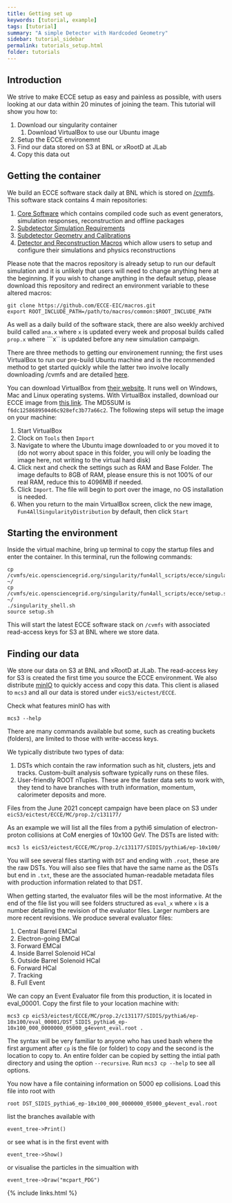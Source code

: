 ```yaml
---
title: Getting set up
keywords: [tutorial, example]
tags: [tutorial]
summary: "A simple Detector with Hardcoded Geometry"
sidebar: tutorial_sidebar
permalink: tutorials_setup.html
folder: tutorials
---
```


## Introduction

We strive to make ECCE setup as easy and painless as possible, with users looking at our data within 20 minutes of joining the team. This tutorial will show you how to:

1. Download our singularity container
   1. Download VirtualBox to use our Ubuntu image
1. Setup the ECCE environemnt
1. Find our data stored on S3 at BNL or xRootD at JLab
1. Copy this data out

## Getting the container

We build an ECCE software stack daily at BNL which is stored on [/cvmfs](https://cernvm.cern.ch/fs/). This software stack contains 4 main repositories:

1. [Core Software](https://github.com/ECCE-EIC/coresoftware) which contains compiled code such as event generators, simulation responses, reconstruction and offline packages 
1. [Subdetector Simulation Requirements](https://github.com/eic/fun4all_eicdetectors)
1. [Subdetector Geometry and Calibrations](https://github.com/eic/fun4all_eiccalibrations)
1. [Detector and Reconstruction Macros](https://github.com/ECCE-EIC/macros) which allow users to setup and configure their simulations and physics reconstructions

Please note that the macros repository is already setup to run our default simulation and it is unlikely that users will need to change anything here at the beginning. If you wish to change anything in the default setup, please download this repository and redirect an environment variable to these altered macros:
```
git clone https://github.com/ECCE-EIC/macros.git
export ROOT_INCLUDE_PATH=/path/to/macros/common:$ROOT_INCLUDE_PATH
```
As well as a daily build of the software stack, there are also weekly archived build called ```ana.x``` where ```x``` is updated every week and proposal builds called ```prop.x``` where ```x`` is updated before any new simulation campaign.

There are three methods to getting our environement running; the first uses VirtualBox to run our pre-build Ubuntu machine and is the recommended method to get started quickly while the latter two involve locally downloading /cvmfs and are detailed [here](https://github.com/ECCE-EIC/Singularity).

You can download VirtualBox from [their website](https://www.virtualbox.org/). It runs well on Windows, Mac and Linux operating systems. With VirtualBox installed, download our ECCE image from [this link](https://www.phenix.bnl.gov/WWW/publish/phnxbld/ECCE/Singularity/Fun4AllSingularityDistribution.ova). The MD5SUM is `f6dc1258689504d6c928efc3b77a66c2`. The following steps will setup the image on your machine:

1. Start VirtualBox
1. Clock on `Tools` then `Import`
1. Navigate to where the Ubuntu image downloaded to or you moved it to (do not worry about space in this folder, you will only be loading the image here, not writing to the virtual hard disk)
1. Click next and check the settings such as RAM and Base Folder. The image defaults to 8GB of RAM, please ensure this is not 100% of our real RAM, reduce this to 4096MB if needed. 
1. Click `Import`. The file will begin to port over the image, no OS installation is needed.
1. When you return to the main VirtualBox screen, click the new image, `Fun4AllSingularityDistribution` by default, then click `Start`

## Starting the environment

Inside the virtual machine, bring up terminal to copy the startup files and enter the container. In this terminal, run the following commands:

```
cp  /cvmfs/eic.opensciencegrid.org/singularity/fun4all_scripts/ecce/singularity_shell.sh ~/
cp /cvmfs/eic.opensciencegrid.org/singularity/fun4all_scripts/ecce/setup.sh ~/
./singularity_shell.sh
source setup.sh
```

This will start the latest ECCE software stack on `/cvmfs` with associated read-access keys for S3 at BNL where we store data.

## Finding our data

We store our data on S3 at BNL and xRootD at JLab. The read-access key for S3 is created the first time you source the ECCE environment. We also distribute [minIO](https://min.io/) to quickly access and copy this data. This client is aliased to ```mcs3``` and all our data is stored under `eicS3/eictest/ECCE`.

Check what features minIO has with
```
mcs3 --help
```
There are many commands available but some, such as creating buckets (folders), are limited to those with write-access keys.

We typically distribute two types of data:
1. DSTs which contain the raw information such as hit, clusters, jets and tracks. Custom-built analysis software typically runs on these files.
2. User-friendly ROOT nTuples. These are the faster data sets to work with, they tend to have branches with truth information, momentum, calorimeter deposits and more.

Files from the June 2021 concept campaign have been place on S3 under `eicS3/eictest/ECCE/MC/prop.2/c131177/`

As an example we will list all the files from a pythi6 simulation of electron-proton collisions at CoM energies of 10x100 GeV. The DSTs are listed with:
```
mcs3 ls eicS3/eictest/ECCE/MC/prop.2/c131177/SIDIS/pythia6/ep-10x100/
```
You will see several files starting with `DST` and ending with `.root`, these are the raw DSTs. You will also see files that have the same name as the DSTs but end in `.txt`, these are the associated human-readable metadata files with production information related to that DST. 

When getting started, the evaluator files will be the most informative. At the end of the file list you will see folders structured as `eval_x` where `x` is a number detailing the revision of the evaluator files. Larger numbers are more recent revisions. We produce several evaluator files:
1. Central Barrel EMCal
1. Electron-going EMCal
1. Forward EMCal
1. Inside Barrel Solenoid HCal
1. Outside Barrel Solenoid HCal
1. Forward HCal
1. Tracking
1. Full Event

We can copy an Event Evaluator file from this production, it is located in eval_00001. Copy the first file to your location machine with:
```
mcs3 cp eicS3/eictest/ECCE/MC/prop.2/c131177/SIDIS/pythia6/ep-10x100/eval_00001/DST_SIDIS_pythia6_ep-10x100_000_0000000_05000_g4event_eval.root .
```
The syntax will be very familiar to anyone who has used bash where the first argument after `cp` is the file (or folder) to copy and the second is the location to copy to. An entire folder can be copied by setting the intial path directory and using the option `--recursive`. Run `mcs3 cp --help` to see all options.

You now have a file containing information on 5000 ep collisions. Load this file into root with
```
root DST_SIDIS_pythia6_ep-10x100_000_0000000_05000_g4event_eval.root
```
list the branches available with
```
event_tree->Print()
```
or see what is in the first event with
```
event_tree->Show()
```
or visualise the particles in the simualtion with 
```
event_tree->Draw("mcpart_PDG")
```

{% include links.html %}
